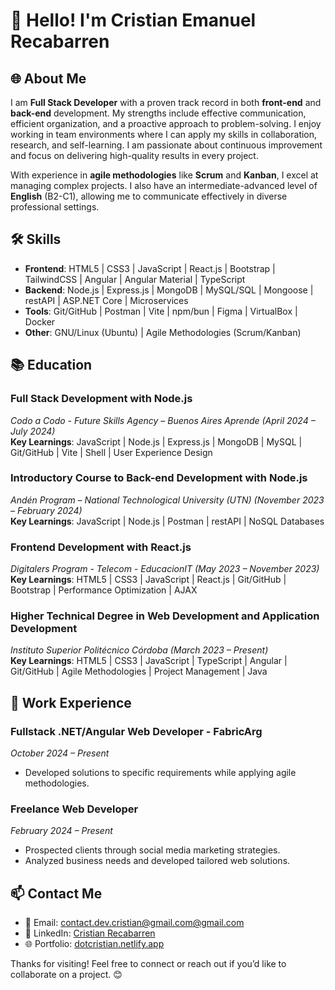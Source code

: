 # 👋 Hello! I'm Cristian Emanuel Recabarren

## 🌐 About Me

I am **Full Stack Developer** with a proven track record in both **front-end** and **back-end** development. My strengths include effective communication, efficient organization, and a proactive approach to problem-solving. I enjoy working in team environments where I can apply my skills in collaboration, research, and self-learning. I am passionate about continuous improvement and focus on delivering high-quality results in every project.

With experience in **agile methodologies** like **Scrum** and **Kanban**, I excel at managing complex projects. I also have an intermediate-advanced level of **English** (B2-C1), allowing me to communicate effectively in diverse professional settings.

## 🛠️ Skills
- **Frontend**: HTML5 | CSS3 | JavaScript | React.js | Bootstrap | TailwindCSS | Angular | Angular Material | TypeScript
- **Backend**: Node.js | Express.js | MongoDB | MySQL/SQL | Mongoose | restAPI | ASP.NET Core | Microservices
- **Tools**: Git/GitHub | Postman | Vite | npm/bun | Figma | VirtualBox | Docker 
- **Other**: GNU/Linux (Ubuntu) | Agile Methodologies (Scrum/Kanban)

## 📚 Education

### **Full Stack Development with Node.js**  
*Codo a Codo - Future Skills Agency – Buenos Aires Aprende (April 2024 – July 2024)*  
**Key Learnings**: JavaScript | Node.js | Express.js | MongoDB | MySQL | Git/GitHub | Vite | Shell | User Experience Design

### **Introductory Course to Back-end Development with Node.js**  
*Andén Program – National Technological University (UTN) (November 2023 – February 2024)*  
**Key Learnings**: JavaScript | Node.js | Postman | restAPI | NoSQL Databases

### **Frontend Development with React.js**  
*Digitalers Program - Telecom - EducacionIT (May 2023 – November 2023)*  
**Key Learnings**: HTML5 | CSS3 | JavaScript | React.js | Git/GitHub | Bootstrap | Performance Optimization | AJAX

### **Higher Technical Degree in Web Development and Application Development**  
*Instituto Superior Politécnico Córdoba (March 2023 – Present)*  
**Key Learnings**: HTML5 | CSS3 | JavaScript | TypeScript | Angular | Git/GitHub | Agile Methodologies | Project Management | Java

## 💼 Work Experience

### **Fullstack .NET/Angular Web Developer - FabricArg**  
*October 2024 – Present*  
- Developed solutions to specific requirements while applying agile methodologies.

### **Freelance Web Developer**  
*February 2024 – Present*  
- Prospected clients through social media marketing strategies.
- Analyzed business needs and developed tailored web solutions.

## 📫 Contact Me

- 📧 Email: [contact.dev.cristian@gmail.com@gmail.com](mailto:contact.dev.cristian@gmail.com)
- 💼 LinkedIn: [Cristian Recabarren](https://www.linkedin.com/in/recabarren-cristian/)
- 🌐 Portfolio: [dotcristian.netlify.app](https://dotcristian.netlify.app/)

Thanks for visiting! Feel free to connect or reach out if you’d like to collaborate on a project. 😊
